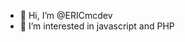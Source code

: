 - 👋 Hi, I’m @ERICmcdev
- 👀 I’m interested in javascript and PHP

<!---
ERICmcdev/ERICmcdev is a ✨ special ✨ repository because its `README.md` (this file) appears on your GitHub profile.
You can click the Preview link to take a look at your changes.
--->
